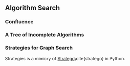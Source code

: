 Algorithm Search
----------------

### Confluence

### A Tree of Incomplete Algorithms

### Strategies for Graph Search

Strategies is a mimicry of [Stratego](http://strategoxt.org/)\cite{stratego} in Python.

